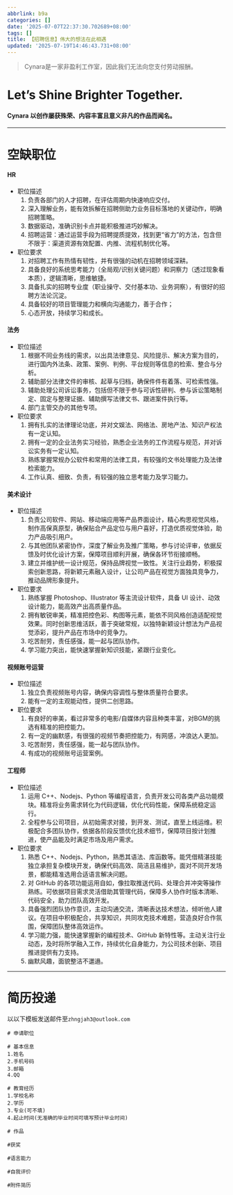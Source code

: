 ```yaml
---
abbrlink: b9a
categories: []
date: '2025-07-07T22:37:30.702689+08:00'
tags: []
title: 【招聘信息】伟大的想法在此相遇
updated: '2025-07-19T14:46:43.731+08:00'
---
```

> Cynara是一家非盈利工作室，因此我们无法向您支付劳动报酬。

# **Let’s Shine Brighter Together.**

#### Cynara 以创作屡获殊荣、内容丰富且意义非凡的作品而闻名。

---

# 空缺职位

#### HR

- 职位描述
  1. 负责各部门的人才招聘，在评估周期内快速响应交付。
  2. 深入理解业务，能有效拆解在招聘侧助力业务目标落地的关键动作，明确招聘策略。
  3. 数据驱动，准确识别卡点并能积极推进巧妙解决。
  4. 招聘运营：通过运营手段为招聘提质提效，找到更“省力”的方法，包含但不限于：渠道资源有效配置、内推、流程机制优化等。
- 职位要求
  1. 对招聘工作有热情有韧性，并有很强的动机在招聘领域深耕。
  2. 具备良好的系统思考能力（全局观/识别关键问题）和洞察力（透过现象看本质），逻辑清晰，思维敏捷。
  3. 具备扎实的招聘专业度（职业操守、交付基本功、业务洞察），有很好的招聘方法论沉淀。
  4. 具备较好的项目管理能力和横向沟通能力，善于合作；
  5. 心态开放，持续学习和成长。

#### 法务

- 职位描述
  1. 根据不同业务线的需求，以出具法律意见、风险提示、解决方案为目的，进行国内外法条、政策、案例、判例、平台规则等信息的检索、整合与分析。
  2. 辅助部分法律文件的审核、起草与归档，确保件件有着落、可检索性强。
  3. 辅助处理公司诉讼事务，包括但不限于参与可诉性研判、参与诉讼策略制定、固定与整理证据、辅助撰写法律文书、跟进案件执行等。
  4. 部门主管交办的其他专项。
- 职位要求
  1. 拥有扎实的法律理论功底，并对文娱法、网络法、房地产法、知识产权法有一定认知。
  2. 拥有一定的企业法务实习经验，熟悉企业法务的工作流程与规范，并对诉讼实务有一定认知。
  3. 熟练掌握常规办公软件和常用的法律工具，有较强的文书处理能力及法律检索能力。
  4. 工作认真、细致、负责，有较强的独立思考能力及学习能力。

#### 美术设计

- 职位描述
  1. 负责公司软件、网站、移动端应用等产品界面设计，精心构思视觉风格，制作高保真原型，确保贴合产品定位与用户喜好，打造优质视觉体验，助力产品吸引用户。
  2. 与其他团队紧密协作，深度了解业务及推广策略，参与讨论评审，依据反馈及时优化设计方案，保障项目顺利开展，确保各环节衔接顺畅。
  3. 建立并维护统一设计规范，保持品牌视觉一致性。关注行业趋势，积极探索创新思路，将新颖元素融入设计，让公司产品在视觉方面独具竞争力，推动品牌形象提升。
- 职位要求
  1. 熟练掌握 Photoshop、Illustrator 等主流设计软件，具备 UI 设计、动效设计能力，能高效产出高质量作品。
  2. 拥有敏锐审美，精准把控色彩、构图等元素，能依不同风格创造适配视觉效果。同时创新思维活跃，善于突破常规，以独特新颖设计想法为产品视觉添彩，提升产品在市场中的竞争力。
  3. 吃苦耐劳，责任感强，能一起与团队协作。
  4. 学习能力突出，能快速掌握新知识技能，紧跟行业变化。

#### 视频账号运营

- 职位描述
  1. 独立负责视频账号内容，确保内容调性与整体质量符合要求。
  2. 能有一定的主观能动性，提供二创思路。
- 职位要求
  1. 有良好的审美，看过非常多的电影/自媒体内容且种类丰富，对BGM的挑选有精准的把控能力。
  2. 有一定的幽默感，有很强的视频节奏把控能力，有网感，冲浪达人更加。
  3. 吃苦耐劳，责任感强，能一起与团队协作。
  4. 有成功的视频账号运营案例。

#### 工程师

- 职位描述
  1. 运用 C++、Nodejs、Python 等编程语言，负责开发公司各类产品功能模块。精准将业务需求转化为代码逻辑，优化代码性能，保障系统稳定运行。
  2. 全程参与公司项目，从初始需求对接，到开发、测试，直至上线运维。积极配合多团队协作，依据各阶段反馈优化技术细节，保障项目按计划推进，使产品能及时满足市场及用户需求。
- 职位要求
  1. 熟悉 C++、Nodejs、Python，熟悉其语法、库函数等。能凭借精湛技能独立承担复杂模块开发，确保代码高效、简洁且易维护，面对不同开发场景，都能精准选用合适语言解决问题。
  2. 对 GitHub 的各项功能运用自如，像拉取推送代码、处理合并冲突等操作熟练。可依据项目需求灵活借助其管理代码，保障多人协作时版本清晰、代码安全，助力团队高效开发。
  3. 具备强烈团队协作意识，主动沟通交流，清晰表达技术想法，倾听他人建议。在项目中积极配合，共享知识，共同攻克技术难题，营造良好合作氛围，保障团队整体高效运作。
  4. 学习能力强，能快速掌握新的编程技术、GitHub 新特性等。主动关注行业动态，及时将所学融入工作，持续优化自身能力，为公司技术创新、项目推进提供有力支持。
  5. 幽默风趣，面貌整洁不邋遢。

---

# 简历投递

以以下模板发送邮件至`zhngjah3@outlook.com`

```
# 申请职位

# 基本信息
1.姓名
2.手机号码
3.邮箱
4.QQ

# 教育经历
1.学校名称
2.学历
3.专业(可不填)
4.起止时间(无准确的毕业时间可填写预计毕业时间)

# 作品

#获奖

#语言能力

#自我评价

#附件简历
```
